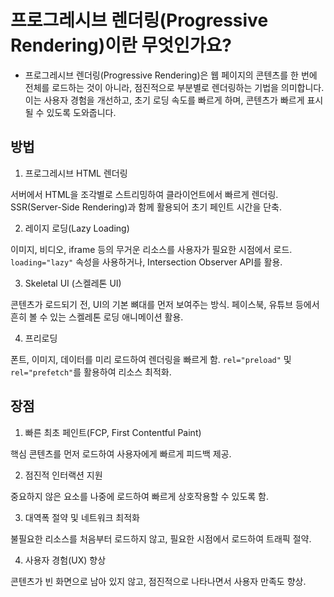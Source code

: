 # 프로그레시브 렌더링(Progressive Rendering)이란 무엇인가요?

- 프로그레시브 렌더링(Progressive Rendering)은 웹 페이지의 콘텐츠를 한 번에 전체를 로드하는 것이 아니라, 점진적으로 부분별로 렌더링하는 기법을 의미합니다. 이는 사용자 경험을 개선하고, 초기 로딩 속도를 빠르게 하며, 콘텐츠가 빠르게 표시될 수 있도록 도와줍니다.

## 방법

1. 프로그레시브 HTML 렌더링

서버에서 HTML을 조각별로 스트리밍하여 클라이언트에서 빠르게 렌더링.
SSR(Server-Side Rendering)과 함께 활용되어 초기 페인트 시간을 단축.

2. 레이지 로딩(Lazy Loading)

이미지, 비디오, iframe 등의 무거운 리소스를 사용자가 필요한 시점에서 로드.
`loading="lazy"` 속성을 사용하거나, Intersection Observer API를 활용.

3. Skeletal UI (스켈레톤 UI)

콘텐츠가 로드되기 전, UI의 기본 뼈대를 먼저 보여주는 방식.
페이스북, 유튜브 등에서 흔히 볼 수 있는 스켈레톤 로딩 애니메이션 활용.

4. 프리로딩

폰트, 이미지, 데이터를 미리 로드하여 렌더링을 빠르게 함.
`rel="preload"` 및 `rel="prefetch"`를 활용하여 리소스 최적화.

## 장점

1. 빠른 최초 페인트(FCP, First Contentful Paint)

핵심 콘텐츠를 먼저 로드하여 사용자에게 빠르게 피드백 제공.

2. 점진적 인터랙션 지원

중요하지 않은 요소를 나중에 로드하여 빠르게 상호작용할 수 있도록 함.

3. 대역폭 절약 및 네트워크 최적화

불필요한 리소스를 처음부터 로드하지 않고, 필요한 시점에서 로드하여 트래픽 절약.

4. 사용자 경험(UX) 향상

콘텐츠가 빈 화면으로 남아 있지 않고, 점진적으로 나타나면서 사용자 만족도 향상.
